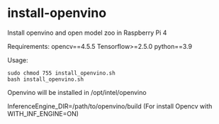 # install-openvino

Install openvino and open model zoo in Raspberry Pi 4

Requirements: opencv==4.5.5 Tensorflow>=2.5.0 python==3.9

Usage:

```shell
sudo chmod 755 install_openvino.sh
bash install_openvino.sh
```

Openvino will be installed in /opt/intel/openvino

InferenceEngine_DIR=/path/to/openvino/build    (For install Opencv with WITH_INF_ENGINE=ON) 
